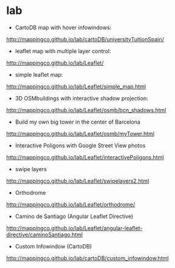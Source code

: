 lab
===

* CartoDB map with hover infowindows:

http://mappingco.github.io/lab/cartoDB/universityTuitionSpain/

* leaflet map with multiple layer control:

http://mappingco.github.io/lab/Leaflet/

* simple leaflet map:

http://mappingco.github.io/lab/Leaflet/simple_map.html

* 3D OSMbuildings with interactive shadow projection:

http://mappingco.github.io/lab/Leaflet/osmb/bcn_shadows.html

* Build my own big tower in the center of Barcelona

http://mappingco.github.io/lab/Leaflet/osmb/myTower.html

* Interactive Poligons with Google Street View photos

http://mappingco.github.io/lab/Leaflet/interactivePoligons.html

* swipe layers 

http://mappingco.github.io/lab/Leaflet/swipelayers2.html

* Orthodrome 

http://mappingco.github.io/lab/Leaflet/orthodrome/

* Camino de Santiago (Angular Leaflet Directive)

http://mappingco.github.io/lab/Leaflet/angular-leaflet-directive/caminoSantiago.html

* Custom Infowindow (CartoDB)

http://mappingco.github.io/lab/cartoDB/custom_infowindow.html